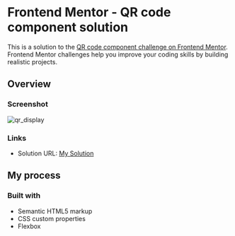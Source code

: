 # Frontend Mentor - QR code component solution

This is a solution to the [QR code component challenge on Frontend Mentor](https://www.frontendmentor.io/challenges/qr-code-component-iux_sIO_H). Frontend Mentor challenges help you improve your coding skills by building realistic projects. 

## Overview

### Screenshot
![qr_display](https://github.com/thanatkat/QR-code-component-challenge-on-Frontend-Mentor/assets/124798930/3d766bf9-69e5-4c2f-a805-511bb3c5b1df)

### Links

- Solution URL: [My Solution](https://github.com/thanatkat/QR-code-component-challenge-on-Frontend-Mentor)

## My process

### Built with

- Semantic HTML5 markup
- CSS custom properties
- Flexbox
